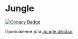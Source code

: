 # Jungle

[![Codacy Badge](https://api.codacy.com/project/badge/Grade/3cefa24bb45e4ae78b7c3ac0c5ce82c0)](https://app.codacy.com/gh/alageev/Jungle?utm_source=github.com&utm_medium=referral&utm_content=alageev/Jungle&utm_campaign=Badge_Grade)

Приложение для [Jungle.dikobar](https://www.instagram.com/jungle.dikobar)
